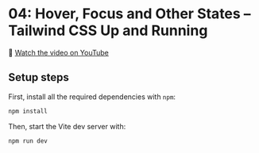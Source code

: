# 04: Hover, Focus and Other States – Tailwind CSS Up and Running

🍿 [Watch the video on YouTube](https://www.youtube.com/watch?v=5_BPDve5-3M)

## Setup steps

First, install all the required dependencies with `npm`:

```sh
npm install
```

Then, start the Vite dev server with:

```sh
npm run dev
```
